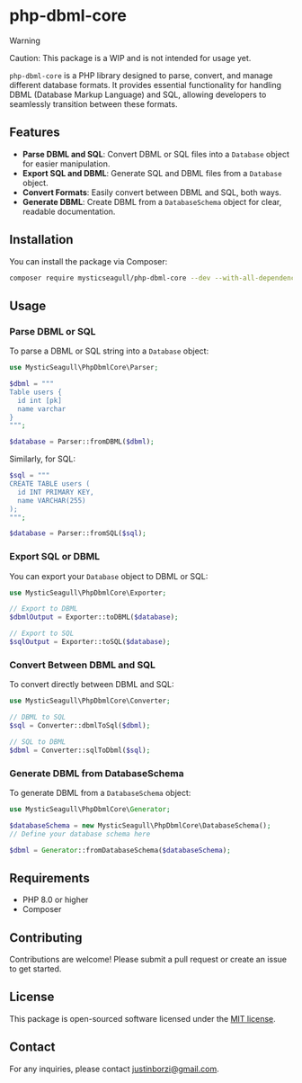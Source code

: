 # php-dbml-core

> [!WARNING]
> Caution: This package is a WIP and is not intended for usage yet.

`php-dbml-core` is a PHP library designed to parse, convert, and manage different database formats. It provides essential functionality for handling DBML (Database Markup Language) and SQL, allowing developers to seamlessly transition between these formats.

## Features

- **Parse DBML and SQL**: Convert DBML or SQL files into a `Database` object for easier manipulation.
- **Export SQL and DBML**: Generate SQL and DBML files from a `Database` object.
- **Convert Formats**: Easily convert between DBML and SQL, both ways.
- **Generate DBML**: Create DBML from a `DatabaseSchema` object for clear, readable documentation.

## Installation

You can install the package via Composer:

```bash
composer require mysticseagull/php-dbml-core --dev --with-all-dependencies
```

## Usage

### Parse DBML or SQL

To parse a DBML or SQL string into a `Database` object:

```php
use MysticSeagull\PhpDbmlCore\Parser;

$dbml = """
Table users {
  id int [pk]
  name varchar
}
""";

$database = Parser::fromDBML($dbml);
```

Similarly, for SQL:

```php
$sql = """
CREATE TABLE users (
  id INT PRIMARY KEY,
  name VARCHAR(255)
);
""";

$database = Parser::fromSQL($sql);
```

### Export SQL or DBML

You can export your `Database` object to DBML or SQL:

```php
use MysticSeagull\PhpDbmlCore\Exporter;

// Export to DBML
$dbmlOutput = Exporter::toDBML($database);

// Export to SQL
$sqlOutput = Exporter::toSQL($database);
```

### Convert Between DBML and SQL

To convert directly between DBML and SQL:

```php
use MysticSeagull\PhpDbmlCore\Converter;

// DBML to SQL
$sql = Converter::dbmlToSql($dbml);

// SQL to DBML
$dbml = Converter::sqlToDbml($sql);
```

### Generate DBML from DatabaseSchema

To generate DBML from a `DatabaseSchema` object:

```php
use MysticSeagull\PhpDbmlCore\Generator;

$databaseSchema = new MysticSeagull\PhpDbmlCore\DatabaseSchema();
// Define your database schema here

$dbml = Generator::fromDatabaseSchema($databaseSchema);
```

## Requirements

- PHP 8.0 or higher
- Composer

## Contributing

Contributions are welcome! Please submit a pull request or create an issue to get started.

## License

This package is open-sourced software licensed under the [MIT license](LICENSE).

## Contact

For any inquiries, please contact [justinborzi@gmail.com](mailto:justinborzi@gmail.com).
